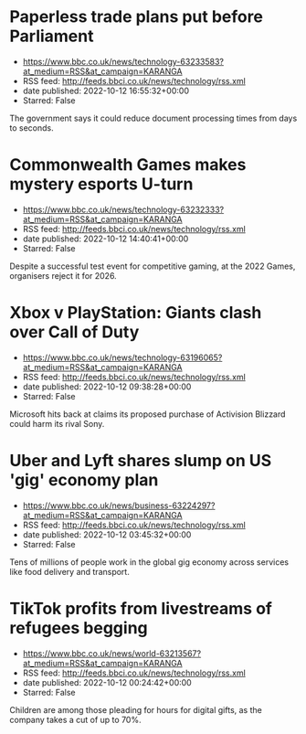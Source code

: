 # Paperless trade plans put before Parliament
 - https://www.bbc.co.uk/news/technology-63233583?at_medium=RSS&at_campaign=KARANGA
 - RSS feed: http://feeds.bbci.co.uk/news/technology/rss.xml
 - date published: 2022-10-12 16:55:32+00:00
 - Starred: False

The government says it could reduce document processing times from days to seconds.

# Commonwealth Games makes mystery esports U-turn
 - https://www.bbc.co.uk/news/technology-63232333?at_medium=RSS&at_campaign=KARANGA
 - RSS feed: http://feeds.bbci.co.uk/news/technology/rss.xml
 - date published: 2022-10-12 14:40:41+00:00
 - Starred: False

Despite a successful test event for competitive gaming, at the 2022 Games, organisers reject it for 2026.

# Xbox v PlayStation: Giants clash over Call of Duty
 - https://www.bbc.co.uk/news/technology-63196065?at_medium=RSS&at_campaign=KARANGA
 - RSS feed: http://feeds.bbci.co.uk/news/technology/rss.xml
 - date published: 2022-10-12 09:38:28+00:00
 - Starred: False

Microsoft hits back at claims its proposed purchase of Activision Blizzard could harm its rival Sony.

# Uber and Lyft shares slump on US 'gig' economy plan
 - https://www.bbc.co.uk/news/business-63224297?at_medium=RSS&at_campaign=KARANGA
 - RSS feed: http://feeds.bbci.co.uk/news/technology/rss.xml
 - date published: 2022-10-12 03:45:32+00:00
 - Starred: False

Tens of millions of people work in the global gig economy across services like food delivery and transport.

# TikTok profits from livestreams of refugees begging
 - https://www.bbc.co.uk/news/world-63213567?at_medium=RSS&at_campaign=KARANGA
 - RSS feed: http://feeds.bbci.co.uk/news/technology/rss.xml
 - date published: 2022-10-12 00:24:42+00:00
 - Starred: False

Children are among those pleading for hours for digital gifts, as the company takes a cut of up to 70%.
